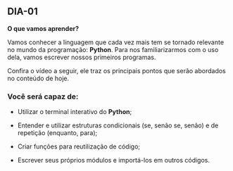 ## DIA-01

**O que vamos aprender?**

Vamos conhecer a linguagem que cada vez mais tem se tornado relevante no mundo da programação:  **Python**. Para nos familiarizarmos com o uso dela, vamos escrever nossos primeiros programas.

Confira o vídeo a seguir, ele traz os principais pontos que serão abordados no conteúdo de hoje.

### Você será capaz de:

-   Utilizar o terminal interativo do  **Python**;
    
-   Entender e utilizar estruturas condicionais (se, senão se, senão) e de repetição (enquanto, para);
    
-   Criar funções para reutilização de código;
    
-   Escrever seus próprios módulos e importá-los em outros códigos.


